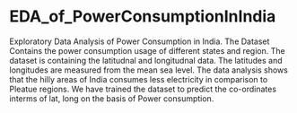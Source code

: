 # EDA_of_PowerConsumptionInIndia
Exploratory Data Analysis of Power Consumption in India.
The Dataset Contains the power consumption usage of different states and region.
The dataset is containing the latitudnal and longitudnal data.
The latitudes and longitudes are measured from the mean sea level.
The data analysis shows that the hilly areas of India consumes less electricity in comparison to Pleatue regions.
We have trained the dataset to predict the co-ordinates interms of lat, long on the basis of Power consumption.
